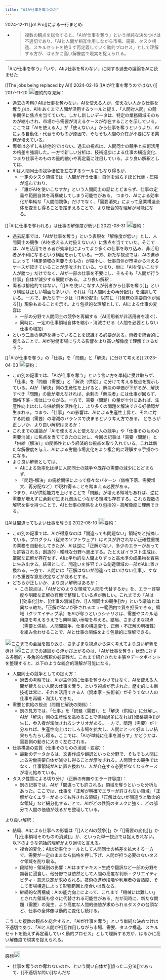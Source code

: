 ```yaml
---
title: "AIが仕事を奪うのか"
---
```


2024-12-11
[[o1 Pro]]による一行まとめ:
- > 複数の観点を総合すると、「AIが仕事を奪う」という単純な決めつけは不適切であり、「AIと人間が相互作用しながら市場、需要、タスク構造、スキルセットを絶えず再定義していく動的プロセス」として理解する方が、はるかに高い解像度で現実を捉えられる。

---
「AIが仕事を奪う」「いや、AIは仕事を奪わない」に関する過去の議論をAIに読ませた

[[The jobs being replaced by AI]] 2024-02-16
[[AIが仕事を奪うのではない]] 2017-11-20
<img src='https://scrapbox.io/api/pages/nishio/o1 Pro/icon' alt='o1 Pro.icon' height="19.5"/>要約的な見解：
- 過去の考察(「AIは仕事を奪わない。AIを使える人が、使えない人から仕事を奪う」)は、AIをあくまで人間が活用するツールと捉え、「人間対人間」の競争関係に焦点を当てていた。しかし新しいデータは、特定の業務領域そのものが縮小され、市場から需要が消えるケースが存在することを示している。ここでは「AIを使える人」が「使えない人」から仕事を奪うというより、AIによる自動化・代替そのものが原因で、そもそも人間の介在が不要になる業務が増えている。
- 両者は必ずしも排他的ではない。過去の視点は、人間同士の競争と技術活用の格差を強調した。一方で新しい分析は、技術進歩による仕事の構造変化、つまり仕事そのものの量的縮小や再定義に注目している。より良い解釈としては、
- AIは人間同士の競争優位を左右するツールにもなり得るが、
    - 一定のタスク領域では「人間が行う仕事」自体を減らすほど代替・圧縮が進んでおり、
    - 「誰がAIを使いこなすか」という人間同士の話にとどまらず、仕事の定義や範囲自体を再構成してしまう可能性がある。
つまり、AIによる効率化が単純な「人間間競争」だけでなく、「需要消失」によって産業構造全体を変革し得ることを踏まえることで、より総合的な理解が可能になる。

[[「AIに仕事を奪われる」は仕事の解像度が低い]] 2022-08-31
<img src='https://scrapbox.io/api/pages/nishio/o1 Pro/icon' alt='o1 Pro.icon' height="19.5"/>要約：
- 過去記事では、「AIが仕事を奪う」という表現を「解像度が低い」とし、人間同士の競争（AIを扱える人対扱えない人）に焦点を当てていた。そこでは、AIを活用できる者が効率化によってより多くの仕事を取り込み、非活用者が不利になるという構図を示している。一方、新たな視点では、AIの進歩によって「特定領域の需要そのもの」が縮小し、仕事自体が市場から消えるケースが起きていることが示唆されている。つまり、単に「AIを使いこなす人が勝つ」だけでなく、AIが一部の仕事を不要にし、そもそも「人間が行う仕事」自体が減少する展開がある。
より良い解釈：
- 両者は排他的ではない。「[[AIを使いこなす人が弱者から仕事を奪う]]」という構図は正しい場面も多いが、それは「[[人間同士の再分配]]」を強調している。一方で、新たなデータは「[[再分配]]」以前に「[[業務の需要自体が減る]]」現象もあることを示す。より包括的な理解として、AIによる仕事の変容は
    - 一部の分野で人間同士の競争を再編する（AI活用者が非活用者を凌ぐ）、
    - 同時に、一定の仕事領域自体を縮小・消滅させる（人間を必要としない仕事の増加）
- という二重の構造を持っていることを認識する必要がある。両者を統合的に捉えることで、AIが労働市場に与える影響をより高い解像度で理解できるだろう。

[[「AIが仕事を奪う」の「仕事」を「問題」と「解決」に分けて考える]] 2023-04-03
<img src='https://scrapbox.io/api/pages/nishio/o1 Pro/icon' alt='o1 Pro.icon' height="19.5"/>要約：
- この別の記事では、「AIが仕事を奪う」という言い方を単純に受け取らず、「仕事」を「問題（需要）」と「解決（供給）」に分けて考える視点を提示している。AIが「解決」側の生産性を上げると、解決の単価が下がるが、解決すべき「問題」の量が増えなければ、余剰の「解決者」には仕事が回らず、価格下落・淘汰につながる。一方で、需要（問題）の量が十分にあれば、生産性向上はむしろ供給側を活性化し、より多くの問題を解決できる好循環が生まれる。つまり、「仕事」への影響は、AIによる生産性上昇と、それに対する問題（需要）の増減のバランスで決まるという考え方である。
どちらが正しいか、より良い解釈はあるか：
- これまでの議論が「AIを使える人と使えない人の競争」や「仕事そのものの需要消滅」に焦点を当ててきたのに対し、今回の記事は「需要（問題）」と「供給（解決）」の関係性という経済的な視点を取り入れている。これは新たな解像度を与え、AIによる労働市場変化をより複合的に理解する手掛かりになる。
- より良い解釈としては、
    - AIによる効率化は単に人間同士の競争や既存の需要の減少にとどまらず、
    - 「問題-解決」の需給関係によって様々なパターン（価格下落、需要増大、再分配など）が現れ得ることを踏まえる必要がある。
- つまり、AIが供給能力を上げることで「問題」が増える領域もあれば、逆に需要が増えずに余剰が生まれ淘汰につながる領域も存在する。これら複数の解釈を併せ持つことで、AIと仕事の関係をより包括的・高解像度に理解できる。

[[AIは間違ってもよい仕事を奪う]] 2022-08-10
<img src='https://scrapbox.io/api/pages/nishio/o1 Pro/icon' alt='o1 Pro.icon' height="19.5"/>要約：
- この別の記事では、AIが得意なのは「間違っても問題ない」領域だと指摘している。プログラム（従来のソフトウェア）はミスが許されない正確性重視の業務を自動化してきたが、AIは逆に「正解がない、多少のエラーがあっても許容される」創造的・曖昧な分野へ進出する。たとえばイラスト生成は、厳密な正解が存在せず、AIは平均的な人間よりずっと高水準の成果物を容易に生み出せる。結果として、間違いを許容できる創造領域の一部がAIに置き換わる。一方で、人間には「正解はないが間違ってはいけない仕事」、すなわち重要な意思決定などが残るとする。
- どちらが正しいか、より良い解釈はあるか：
    - この視点は、「AIがどのような領域で人間を代替するか」を、エラー許容度や明確な正解の有無で整理している点が新しい。これまでの「AIは[[効率化]]か、[[仕事の消滅]]か、[[人間同士の競争]]か」という議論とは異なる軸だ。「正解がないが許されるエラー範囲内で質を担保できる」領域（クリエイティブ系）をAIが奪うというシナリオは、需要やスキル活用度を考えるうえでも興味深い示唆を与える。結局、さまざまな視点（需要と供給、人間間競争、仕事の構造変化、正解・不正解の明確性）を組み合わせることで、AIと仕事の関係をより包括的に理解できる。

<img src='https://scrapbox.io/api/pages/nishio/nishio/icon' alt='nishio.icon' height="19.5"/>ここまでの会話を振り返り、さまざまな視点から深く考えてより良い解釈を導け
<img src='https://scrapbox.io/api/pages/nishio/o1 Pro/icon' alt='o1 Pro.icon' height="19.5"/>ここまでの議論から浮かび上がるのは、「AIが仕事を奪う」状況に対する多層的・多角的な解釈の必要性だ。これまで紹介された主張やデータポイントを整理すると、以下のような統合的理解が可能になる。
- 人間同士の競争としての捉え方：
    - 過去の考察では、AIが主体的に仕事を奪うわけではなく、AIを使える人間が使えない人間の仕事を奪う、という視点が示された。歴史的にも新技術は常に、それを活用できる人（資本家・技術者）がそうでない人の仕事を再編・淘汰してきた。
- 需要と供給の視点（問題と解決の関係）：
    - 別の見方では、「仕事」を「問題（需要）」と「解決（供給）」に分解し、AIが「解決」側の生産性を高めることで供給過多になれば[[価格競争]]が生じ、参入者が淘汰されるシナリオがある。一方で、問題（需要）が十分あれば、生産性向上はむしろ市場を拡大し、人間にとって好ましい結果ももたらし得る。ここでは、「AIが単純に仕事を減らす」かどうかは、需要側の動きに大きく左右される。
- 仕事構造の変質（仕事そのものの消滅・変容）：
    - 最新のデータからは、文書作成や翻訳といった分野で、そもそも人間による労働需要自体が減少し得ることが示唆される。人間同士の競争ではなく、仕事領域がAIに置き換わり、人が介在する必要がなくなるケースが増え始めている。
- タスク性質による切り分け（正解の有無やエラー許容度）：
    - 別の記事では、AIが「間違っても許される」領域を奪うといった分析もあった。ここでは、仕事を「正解が明確でエラーが許されない領域」「正解がなくエラーがあっても許される領域」「正解はないが間違うと致命的な領域」など細分化することで、AIがどの性質のタスクに強く、どの部分で人間の価値が残るかを整理している。

より良い解釈：
- 結局、AIによる仕事への影響は「[[人とAIの競争]]」か「[[需要の変化]]」か「[[仕事領域そのものの消滅]]」か、といった単一視点では捉えきれない。以下のような包括的理解がより適切と言える。
    - 複合的変化：AIは効率化ツールとして人間同士の格差を拡大する一方で、需要が一定のままなら価格を押し下げ、人間が担う必要のないタスク領域を削り取る。
    - 段階的・領域別の影響：AIはまずテキスト生成や翻訳など一部の分野を顕著に浸食し、他分野では依然として人間の高度な判断・クリエイティビティ・意思決定が求められる。技術の進歩段階や利用者の習熟度、そして市場構造によって影響範囲と度合いは異なる。
    - 継続的な再構成：AIの能力向上によって、これまで「機械には難しい」とされた領域も徐々に代替される可能性がある。だが同時に、新たな問題（需要）の発生、より高度な人間的価値が求められるタスクの台頭など、仕事の全体像は動的に変化し続ける。

こうした複数の観点を総合すると、「AIが仕事を奪う」という単純な決めつけは不適切であり、「AIと人間が相互作用しながら市場、需要、タスク構造、スキルセットを絶えず再定義していく動的プロセス」として理解する方が、はるかに高い解像度で現実を捉えられる。

---
感想<img src='https://scrapbox.io/api/pages/nishio/nishio/icon' alt='nishio.icon' height="19.5"/>
- 仕事を奪うのか奪わないのか、という問い自体が[[誤った二分法]]であって、[[不適切な問い]]なんだな
